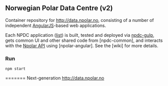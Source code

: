 ## Norwegian Polar Data Centre (v2)

Container repository for http://data.npolar.no, consisting of a number of independent [AngularJS](angular/angular.js)-based web applications.

Each NPDC application ([list](https://github.com/npolar?utf8=%E2%9C%93&query=npdc)) is built, tested and deployed via [npdc-gulp](npolar/npdc-gulp), gets common UI and other shared code from [npdc-common], and interacts with the [Npolar API](https://api.npolar.no) using [npolar-angular].
See the [wiki] for more details.


### Run
```
npm start
```
=======
Next-generation http://data.npolar.no